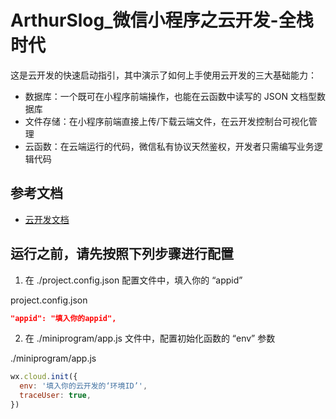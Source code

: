 # ArthurSlog_微信小程序之云开发-全栈时代

这是云开发的快速启动指引，其中演示了如何上手使用云开发的三大基础能力：

- 数据库：一个既可在小程序前端操作，也能在云函数中读写的 JSON 文档型数据库
- 文件存储：在小程序前端直接上传/下载云端文件，在云开发控制台可视化管理
- 云函数：在云端运行的代码，微信私有协议天然鉴权，开发者只需编写业务逻辑代码

## 参考文档

- [云开发文档](https://developers.weixin.qq.com/miniprogram/dev/wxcloud/basis/getting-started.html)

## 运行之前，请先按照下列步骤进行配置

1. 在 ./project.config.json 配置文件中，填入你的 “appid”

project.config.json
``` json
"appid": "填入你的appid",
```

2. 在 ./miniprogram/app.js 文件中，配置初始化函数的 “env” 参数

./miniprogram/app.js
``` js
wx.cloud.init({
  env: '填入你的云开发的‘环境ID’',
  traceUser: true,
})
```